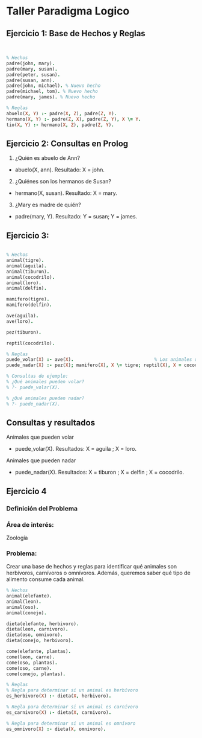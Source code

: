 # Taller Paradigma Logico
## Ejercicio 1: Base de Hechos y Reglas
```prolog


% Hechos
padre(john, mary).
padre(mary, susan).
padre(peter, susan).
padre(susan, ann).
padre(john, michael). % Nuevo hecho
padre(michael, tom). % Nuevo hecho
padre(mary, james). % Nuevo hecho

% Reglas
abuelo(X, Y) :- padre(X, Z), padre(Z, Y).
hermano(X, Y) :- padre(Z, X), padre(Z, Y), X \= Y.
tio(X, Y) :- hermano(X, Z), padre(Z, Y).
```

## Ejercicio 2: Consultas en Prolog



 1. ¿Quién es abuelo de Ann?
- abuelo(X, ann).
 Resultado:
 X = john.

 2. ¿Quiénes son los hermanos de Susan?
- hermano(X, susan).
 Resultado:
 X = mary.

 3. ¿Mary es madre de quién?
- padre(mary, Y).
 Resultado:
 Y = susan;
 Y = james.
## Ejercicio 3:
```prolog

% Hechos
animal(tigre).       
animal(aguila).      
animal(tiburon).     
animal(cocodrilo).  
animal(loro).      
animal(delfin).    

mamifero(tigre).     
mamifero(delfin).    

ave(aguila).        
ave(loro).         

pez(tiburon).       

reptil(cocodrilo). 

% Reglas
puede_volar(X) :- ave(X).                              % Los animales que son aves pueden volar
puede_nadar(X) :- pez(X); mamifero(X), X \= tigre; reptil(X), X = cocodrilo.  % Pueden nadar los peces, algunos mamíferos (excepto el tigre), y los cocodrilos

% Consultas de ejemplo:
% ¿Qué animales pueden volar?
% ?- puede_volar(X).

% ¿Qué animales pueden nadar?
% ?- puede_nadar(X).
```


## Consultas y resultados

Animales que pueden volar
- puede_volar(X).
 Resultados:
 X = aguila ;
 X = loro.

 Animales que pueden nadar
- puede_nadar(X).
 Resultados:
 X = tiburon ;
 X = delfin ;
 X = cocodrilo.

## Ejercicio 4

### Definición del Problema
### Área de interés: 
Zoología <br>
### Problema: 
Crear una base de hechos y reglas para identificar qué animales son herbívoros, carnívoros o omnívoros. Además, queremos saber qué tipo de alimento consume cada animal.

```prolog
% Hechos
animal(elefante).
animal(leon).
animal(oso).
animal(conejo).

dieta(elefante, herbivoro).
dieta(leon, carnivoro).
dieta(oso, omnivoro).
dieta(conejo, herbivoro).

come(elefante, plantas).
come(leon, carne).
come(oso, plantas).
come(oso, carne).
come(conejo, plantas).

% Reglas
% Regla para determinar si un animal es herbívoro
es_herbivoro(X) :- dieta(X, herbivoro).

% Regla para determinar si un animal es carnívoro
es_carnivoro(X) :- dieta(X, carnivoro).

% Regla para determinar si un animal es omnívoro
es_omnivoro(X) :- dieta(X, omnivoro).
```
